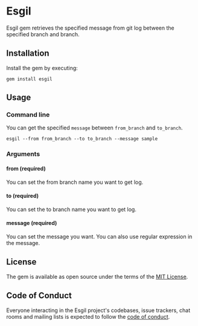 # Esgil

Esgil gem retrieves the specified message from git log between the specified branch and branch.

## Installation
Install the gem by executing:

```
gem install esgil
```

## Usage
### Command line
You can get the specified `message` between `from_branch` and `to_branch`.
```
esgil --from from_branch --to to_branch --message sample
```

### Arguments
#### from (required)
You can set the from branch name you want to get log.

#### to (required)

You can set the to branch name you want to get log.
#### message (required)

You can set the message you want.
You can also use regular expression in the message.

## License

The gem is available as open source under the terms of the [MIT License](https://opensource.org/licenses/MIT).

## Code of Conduct

Everyone interacting in the Esgil project's codebases, issue trackers, chat rooms and mailing lists is expected to follow the [code of conduct](https://github.com/[USERNAME]/esgil/blob/main/CODE_OF_CONDUCT.md).
